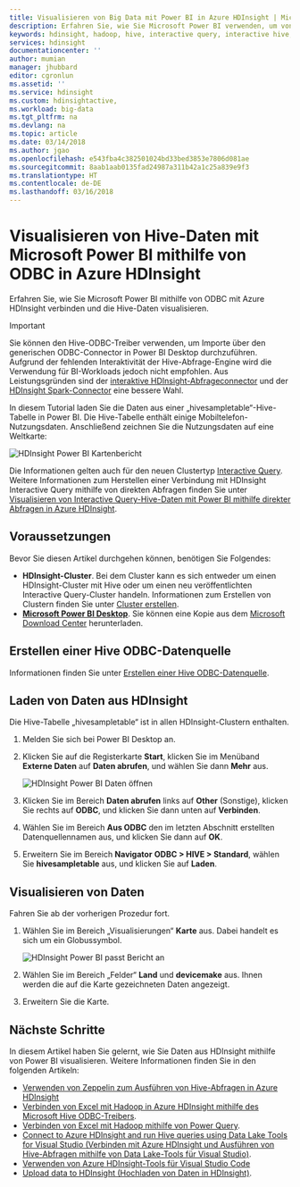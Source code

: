 ```yaml
---
title: Visualisieren von Big Data mit Power BI in Azure HDInsight | Microsoft-Dokumentation
description: Erfahren Sie, wie Sie Microsoft Power BI verwenden, um von Azure HDInsight verarbeitete Hive-Daten zu visualisieren.
keywords: hdinsight, hadoop, hive, interactive query, interactive hive, LLAP, odbc
services: hdinsight
documentationcenter: ''
author: mumian
manager: jhubbard
editor: cgronlun
ms.assetid: ''
ms.service: hdinsight
ms.custom: hdinsightactive,
ms.workload: big-data
ms.tgt_pltfrm: na
ms.devlang: na
ms.topic: article
ms.date: 03/14/2018
ms.author: jgao
ms.openlocfilehash: e543fba4c382501024bd33bed3853e7806d081ae
ms.sourcegitcommit: 8aab1aab0135fad24987a311b42a1c25a839e9f3
ms.translationtype: HT
ms.contentlocale: de-DE
ms.lasthandoff: 03/16/2018
---
```

# <a name="visualize-hive-data-with-microsoft-power-bi-using-odbc-in-azure-hdinsight"></a>Visualisieren von Hive-Daten mit Microsoft Power BI mithilfe von ODBC in Azure HDInsight

Erfahren Sie, wie Sie Microsoft Power BI mithilfe von ODBC mit Azure HDInsight verbinden und die Hive-Daten visualisieren. 

>[!IMPORTANT]
> Sie können den Hive-ODBC-Treiber verwenden, um Importe über den generischen ODBC-Connector in Power BI Desktop durchzuführen. Aufgrund der fehlenden Interaktivität der Hive-Abfrage-Engine wird die Verwendung für BI-Workloads jedoch nicht empfohlen. Aus Leistungsgründen sind der [interaktive HDInsight-Abfrageconnector](../interactive-query/apache-hadoop-connect-hive-power-bi-directquery.md) und der [HDInsight Spark-Connector](https://docs.microsoft.com/power-bi/spark-on-hdinsight-with-direct-connect) eine bessere Wahl.

In diesem Tutorial laden Sie die Daten aus einer „hivesampletable“-Hive-Tabelle in Power BI. Die Hive-Tabelle enthält einige Mobiltelefon-Nutzungsdaten. Anschließend zeichnen Sie die Nutzungsdaten auf eine Weltkarte:

![HDInsight Power BI Kartenbericht](./media/apache-hadoop-connect-hive-power-bi/hdinsight-power-bi-visualization.png)

Die Informationen gelten auch für den neuen Clustertyp [Interactive Query](../interactive-query/apache-interactive-query-get-started.md). Weitere Informationen zum Herstellen einer Verbindung mit HDInsight Interactive Query mithilfe von direkten Abfragen finden Sie unter [Visualisieren von Interactive Query-Hive-Daten mit Power BI mithilfe direkter Abfragen in Azure HDInsight](../interactive-query/apache-hadoop-connect-hive-power-bi-directquery.md).



## <a name="prerequisites"></a>Voraussetzungen
Bevor Sie diesen Artikel durchgehen können, benötigen Sie Folgendes:

* **HDInsight-Cluster**. Bei dem Cluster kann es sich entweder um einen HDInsight-Cluster mit Hive oder um einen neu veröffentlichten Interactive Query-Cluster handeln. Informationen zum Erstellen von Clustern finden Sie unter [Cluster erstellen](apache-hadoop-linux-tutorial-get-started.md#create-cluster).
* **[Microsoft Power BI Desktop](https://powerbi.microsoft.com/desktop/)**. Sie können eine Kopie aus dem [Microsoft Download Center](https://www.microsoft.com/download/details.aspx?id=45331) herunterladen.

## <a name="create-hive-odbc-data-source"></a>Erstellen einer Hive ODBC-Datenquelle

Informationen finden Sie unter [Erstellen einer Hive ODBC-Datenquelle](apache-hadoop-connect-excel-hive-odbc-driver.md#create-hive-odbc-data-source).

## <a name="load-data-from-hdinsight"></a>Laden von Daten aus HDInsight

Die Hive-Tabelle „hivesampletable“ ist in allen HDInsight-Clustern enthalten.

1. Melden Sie sich bei Power BI Desktop an.
2. Klicken Sie auf die Registerkarte **Start**, klicken Sie im Menüband **Externe Daten** auf **Daten abrufen**, und wählen Sie dann **Mehr** aus.

    ![HDInsight Power BI Daten öffnen](./media/apache-hadoop-connect-hive-power-bi/hdinsight-power-bi-open-odbc.png)
3. Klicken Sie im Bereich **Daten abrufen** links auf **Other** (Sonstige), klicken Sie rechts auf **ODBC**, und klicken Sie dann unten auf **Verbinden**.
4. Wählen Sie im Bereich **Aus ODBC** den im letzten Abschnitt erstellten Datenquellennamen aus, und klicken Sie dann auf **OK**.
5. Erweitern Sie im Bereich **Navigator** **ODBC > HIVE > Standard**, wählen Sie **hivesampletable** aus, und klicken Sie auf **Laden**.

## <a name="visualize-data"></a>Visualisieren von Daten

Fahren Sie ab der vorherigen Prozedur fort.

1. Wählen Sie im Bereich „Visualisierungen“ **Karte** aus.  Dabei handelt es sich um ein Globussymbol.

    ![HDInsight Power BI passt Bericht an](./media/apache-hadoop-connect-hive-power-bi/hdinsight-power-bi-customize.png)
2. Wählen Sie im Bereich „Felder“ **Land** und **devicemake** aus. Ihnen werden die auf die Karte gezeichneten Daten angezeigt.
3. Erweitern Sie die Karte.

## <a name="next-steps"></a>Nächste Schritte
In diesem Artikel haben Sie gelernt, wie Sie Daten aus HDInsight mithilfe von Power BI visualisieren.  Weitere Informationen finden Sie in den folgenden Artikeln:

* [Verwenden von Zeppelin zum Ausführen von Hive-Abfragen in Azure HDInsight](./../hdinsight-connect-hive-zeppelin.md)
* [Verbinden von Excel mit Hadoop in Azure HDInsight mithilfe des Microsoft Hive ODBC-Treibers](./apache-hadoop-connect-excel-hive-odbc-driver.md).
* [Verbinden von Excel mit Hadoop mithilfe von Power Query](apache-hadoop-connect-excel-power-query.md).
* [Connect to Azure HDInsight and run Hive queries using Data Lake Tools for Visual Studio (Verbinden mit Azure HDInsight und Ausführen von Hive-Abfragen mithilfe von Data Lake-Tools für Visual Studio)](apache-hadoop-visual-studio-tools-get-started.md).
* [Verwenden von Azure HDInsight-Tools für Visual Studio Code](../hdinsight-for-vscode.md)
* [Upload data to HDInsight (Hochladen von Daten in HDInsight)](./../hdinsight-upload-data.md).
